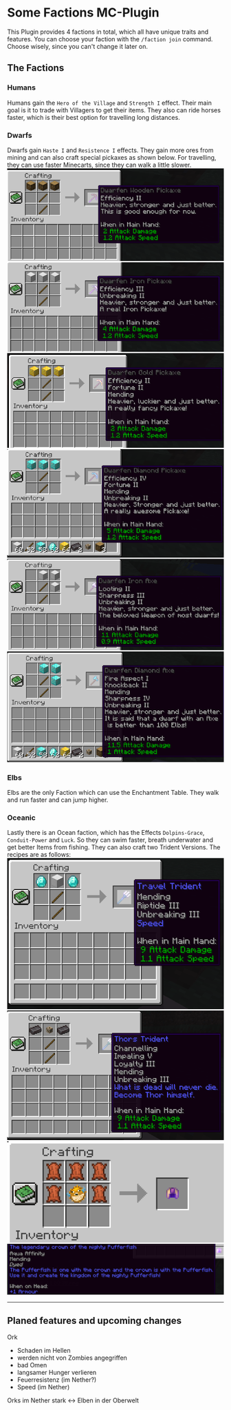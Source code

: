 # Some Factions MC-Plugin

This Plugin provides 4 factions in total, which all have unique traits and features.
You can choose your faction with the `/faction join` command.
Choose wisely, since you can't change it later on.

## The Factions
### Humans
Humans gain the `Hero of the Village` and `Strength I` effect.
Their main goal is it to trade with Villagers to get their items.
They also can ride horses faster, which is their best option for travelling long distances.

### Dwarfs
Dwarfs gain `Haste I` and `Resistence I` effects.
They gain more ores from mining and can also craft special pickaxes as shown below.
For travelling, they can use faster Minecarts, since they can walk a little slower.
![](documentation/wooden_pickaxe.png)
![](documentation/iron_pickaxe.png)
![](documentation/gold_pickaxe.png)
![](documentation/diamond_pickaxe.png)
![](documentation/iron_axe.png)
![](documentation/diamond_axe.png)

### Elbs
Elbs are the only Faction which can use the Enchantment Table.
They walk and run faster and can jump higher.

### Oceanic
Lastly there is an Ocean faction, which has the Effects `Dolpins-Grace`, `Conduit-Power` and `Luck`.
So they can swim faster, breath underwater and get better Items from fishing.
They can also craft two Trident Versions.
The recipes are as follows:
![](documentation/travel_trident.png)
![](documentation/thors_trident.png)
![](documentation/pufferfish_helmet_reciepe.png)
![](documentation/pufferfish_helmet_info.png)

----

## Planed features and upcoming changes
Ork
 - Schaden im Hellen
 - werden nicht von Zombies angegriffen
 - bad Omen
 - langsamer Hunger verlieren
 - Feuerresistenz (im Nether?)
 - Speed (im Nether)

Orks im Nether stark <-> Elben in der Oberwelt 